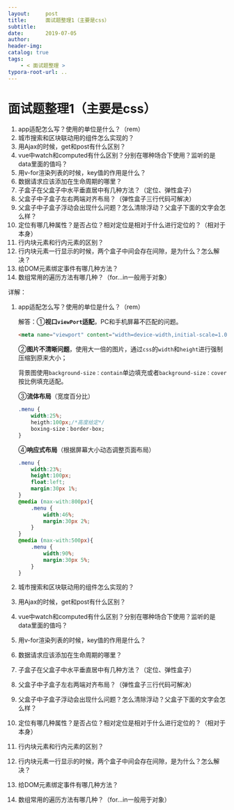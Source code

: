 ```yaml
---
layout:     post
title:      面试题整理1（主要是css）
subtitle:  
date:       2019-07-05
author:     
header-img: 
catalog: true
tags:
    - < 面试题整理 >
typora-root-url: ..
---
```


# 面试题整理1（主要是css）



1. app适配怎么写？使用的单位是什么？（rem）
2. 城市搜索和区块联动用的组件怎么实现的？
3. 用Ajax的时候，get和post有什么区别？
4. vue中watch和computed有什么区别？分别在哪种场合下使用？监听的是data里面的值吗？
5.  用v-for渲染列表的时候，key值的作用是什么？
6. 数据请求应该添加在生命周期的哪里？
7. 子盒子在父盒子中水平垂直居中有几种方法？（定位、弹性盒子）
8. 父盒子中子盒子左右两端对齐布局？（弹性盒子三行代码可解决）
9. 父盒子中子盒子浮动会出现什么问题？怎么清除浮动？父盒子下面的文字会怎么样？
10. 定位有哪几种属性？是否占位？相对定位是相对于什么进行定位的？（相对于本身）
11. 行内块元素和行内元素的区别？
12. 行内块元素一行显示的时候，两个盒子中间会存在间隙，是为什么？怎么解决？
13. 给DOM元素绑定事件有哪几种方法？
14. 数组常用的遍历方法有哪几种？（for...in一般用于对象）



详解：

1. app适配怎么写？使用的单位是什么？（rem）

   解答：①**视口`viewPort`适配**，PC和手机屏幕不匹配的问题。

   ```html
   <meta name="viewport" content="width=device-width,initial-scale=1.0,user-scale=no,maximum-scale=1.0,minimum-scale=1.0">
   ```

   ②**图片不清晰问题**，使用大一倍的图片，通过`css`的`width`和`height`进行强制压缩到原来大小；

   背景图使用`background-size：contain`单边填充或者`background-size：cover`按比例填充适配。

   ③**流体布局**（宽度百分比）

   ```css
   .menu {
       width:25%;
       heigth:100px;/*高度给定*/
       boxing-size：border-box;
   }
   ```

   ④**响应式布局**（根据屏幕大小动态调整页面布局）

   ```css
   .menu {
       width:23%;
       height:100px;
       float:left;
       margin:30px 1%;
   }
   @media (max-with:800px){
       .menu {
           width:46%;
           margin:30px 2%;
       }
   }
   @media (max-with:500px){
       .menu {
           width:90%;
           margin:30px 5%;
       }
   }
   ```

   

2. 城市搜索和区块联动用的组件怎么实现的？

   

3. 用Ajax的时候，get和post有什么区别？

   

4. vue中watch和computed有什么区别？分别在哪种场合下使用？监听的是data里面的值吗？

   

5.  用v-for渲染列表的时候，key值的作用是什么？

   

6. 数据请求应该添加在生命周期的哪里？

   

7. 子盒子在父盒子中水平垂直居中有几种方法？（定位、弹性盒子）

   

8. 父盒子中子盒子左右两端对齐布局？（弹性盒子三行代码可解决）

   

9. 父盒子中子盒子浮动会出现什么问题？怎么清除浮动？父盒子下面的文字会怎么样？

   

10. 定位有哪几种属性？是否占位？相对定位是相对于什么进行定位的？（相对于本身）

    

11. 行内块元素和行内元素的区别？

    

12. 行内块元素一行显示的时候，两个盒子中间会存在间隙，是为什么？怎么解决？

    

13. 给DOM元素绑定事件有哪几种方法？

    

14. 数组常用的遍历方法有哪几种？（for...in一般用于对象）

